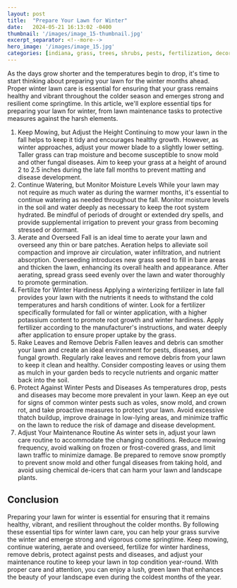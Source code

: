 ```yaml
---
layout: post
title:  "Prepare Your Lawn for Winter"
date:   2024-05-21 16:13:02 -0400
thumbnail: '/images/image_15-thumbnail.jpg'
excerpt_separator: <!--more-->
hero_image: '/images/image_15.jpg'
categories: [indiana, grass, trees, shrubs, pests, fertilization, decoration, curb appeal, garden, flowers, recreation]
---
```

As the days grow shorter and the temperatures begin to drop, it's time to start thinking about preparing your lawn for the winter months ahead. <!--more-->Proper winter lawn care is essential for ensuring that your grass remains healthy and vibrant throughout the colder season and emerges strong and resilient come springtime. In this article, we'll explore essential tips for preparing your lawn for winter, from lawn maintenance tasks to protective measures against the harsh elements.
1. Keep Mowing, but Adjust the Height
Continuing to mow your lawn in the fall helps to keep it tidy and encourages healthy growth. However, as winter approaches, adjust your mower blade to a slightly lower setting. Taller grass can trap moisture and become susceptible to snow mold and other fungal diseases. Aim to keep your grass at a height of around 2 to 2.5 inches during the late fall months to prevent matting and disease development.
2. Continue Watering, but Monitor Moisture Levels
While your lawn may not require as much water as during the warmer months, it's essential to continue watering as needed throughout the fall. Monitor moisture levels in the soil and water deeply as necessary to keep the root system hydrated. Be mindful of periods of drought or extended dry spells, and provide supplemental irrigation to prevent your grass from becoming stressed or dormant.
3. Aerate and Overseed
Fall is an ideal time to aerate your lawn and overseed any thin or bare patches. Aeration helps to alleviate soil compaction and improve air circulation, water infiltration, and nutrient absorption. Overseeding introduces new grass seed to fill in bare areas and thicken the lawn, enhancing its overall health and appearance. After aerating, spread grass seed evenly over the lawn and water thoroughly to promote germination.
4. Fertilize for Winter Hardiness
Applying a winterizing fertilizer in late fall provides your lawn with the nutrients it needs to withstand the cold temperatures and harsh conditions of winter. Look for a fertilizer specifically formulated for fall or winter application, with a higher potassium content to promote root growth and winter hardiness. Apply fertilizer according to the manufacturer's instructions, and water deeply after application to ensure proper uptake by the grass.
5. Rake Leaves and Remove Debris
Fallen leaves and debris can smother your lawn and create an ideal environment for pests, diseases, and fungal growth. Regularly rake leaves and remove debris from your lawn to keep it clean and healthy. Consider composting leaves or using them as mulch in your garden beds to recycle nutrients and organic matter back into the soil.
6. Protect Against Winter Pests and Diseases
As temperatures drop, pests and diseases may become more prevalent in your lawn. Keep an eye out for signs of common winter pests such as voles, snow mold, and crown rot, and take proactive measures to protect your lawn. Avoid excessive thatch buildup, improve drainage in low-lying areas, and minimize traffic on the lawn to reduce the risk of damage and disease development.
7. Adjust Your Maintenance Routine
As winter sets in, adjust your lawn care routine to accommodate the changing conditions. Reduce mowing frequency, avoid walking on frozen or frost-covered grass, and limit lawn traffic to minimize damage. Be prepared to remove snow promptly to prevent snow mold and other fungal diseases from taking hold, and avoid using chemical de-icers that can harm your lawn and landscape plants.

## Conclusion
Preparing your lawn for winter is essential for ensuring that it remains healthy, vibrant, and resilient throughout the colder months. By following these essential tips for winter lawn care, you can help your grass survive the winter and emerge strong and vigorous come springtime. Keep mowing, continue watering, aerate and overseed, fertilize for winter hardiness, remove debris, protect against pests and diseases, and adjust your maintenance routine to keep your lawn in top condition year-round. With proper care and attention, you can enjoy a lush, green lawn that enhances the beauty of your landscape even during the coldest months of the year.
